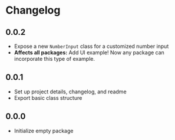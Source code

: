 # Changelog

## 0.0.2

- Expose a new `NumberInput` class for a customized number input
- **Affects all packages:** Add UI example! Now any package can incorporate this type of example.

## 0.0.1

- Set up project details, changelog, and readme
- Export basic class structure

## 0.0.0

- Initialize empty package